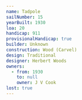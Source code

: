 ```yaml
---
name: Tadpole
sailNumber: 15
yearBuilt: 1930
loa: 20
handicap: 911
provisionalHandicap: true
builder: Unknown
construction: Wood (Carvel)
design: Traditional
designer: Herbert Woods
owners:
  - from: 1930
    to: null
    owner: J V Cook
lost: true
---
```

